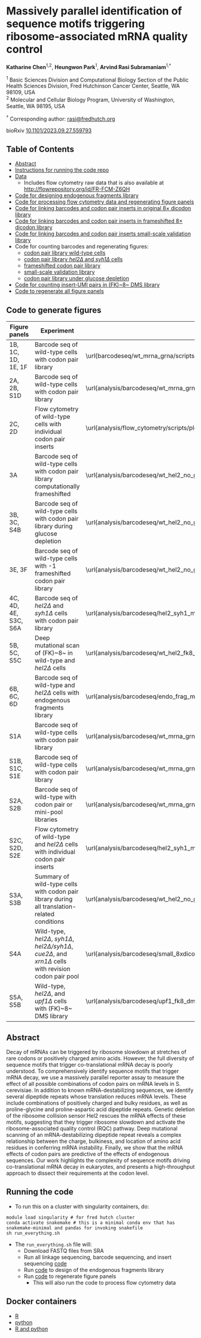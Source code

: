 
# Massively parallel identification of sequence motifs triggering ribosome-associated mRNA quality control

**Katharine Chen**<sup>1,2</sup>, **Heungwon Park**<sup>1</sup>, **Arvind Rasi Subramaniam**<sup>1,†</sup>

<sup>1</sup> Basic Sciences Division and Computational Biology Section of the Public
Health Sciences Division, Fred Hutchinson Cancer Center, Seattle, WA
98109, USA <br/>
<sup>2</sup> Molecular and Cellular Biology Program, University of Washington,
Seattle, WA 98195, USA <br/>

<sup>†</sup> Corresponding author: <rasi@fredhutch.org>

bioRxiv [10.1101/2023.09.27.559793](https://www.biorxiv.org/content/10.1101/2023.09.27.559793v1)

## Table of Contents
- [Abstract](#abstract)
- [Instructions for running the code repo](#running-the-code)
- [Data](data/)
  - Includes flow cytometry raw data that is also available at http://flowrepository.org/id/FR-FCM-Z6QH
- [Code for designing endogenous fragments library](analysis/library_design/endogenous_fragments/)
- [Code for processing flow cytometry data and regenerating figure panels](analysis/flow_cytometry/wt_hel2_8xdicodon/scripts)
- [Code for linking barcodes and codon pair inserts in original 8× dicodon library](analysis/barcodeseq/8xdicodon_linkage/scripts/)
- [Code for linking barcodes and codon pair inserts in frameshifted 8× dicodon library](analysis/barcodeseq/frameshifted_8xdicodon_linkage/)
- [Code for linking barcodes and codon pair inserts small-scale validation library](analysis/barcodeseq/mini_8xdicodon_linkage/scripts/)
- Code for counting barcodes and regenerating figures:
  - [codon pair library wild-type cells](analysis/barcodeseq/wt_mrna_grna/scripts/)
  - [codon pair library *hel2Δ* and *syh1Δ* cells](analysis/barcodeseq/hel2_syh1_mrna_grna/scripts/)
  - [frameshifted codon pair library](analysis/barcodeseq/wt_frameshifted_mrna_grna/scripts/)
  - [small-scale validation library](analysis/barcodeseq/wt_hel2_mini_pool/scripts/)
  - [codon pair library under glucose depletion](analysis/barcodeseq/wt_hel2_no_glucose_mrna_grna/scripts/)
- [Code for counting insert-UMI pairs in (FK)~8~ DMS library](analysis/barcodeseq/wt_hel2_fk8_dms/scripts/)
- [Code to regenerate all figure panels](analysis/run_all_ipynb_scripts.smk)

## Code to generate figures

| Figure panels        | Experiment                                                                                           | Script                                                                                    |
| -------------------- | ---------------------------------------------------------------------------------------------------- | ----------------------------------------------------------------------------------------- |
| 1B, 1C, 1D, 1E, 1F   | Barcode seq of wild-type cells with codon pair library                                               | \url{barcodeseq/wt_mrna_grna/scripts/plot_aggregate_effects.ipynb}                   |
| 2A, 2B, S1D          | Barcode seq of wild-type cells with codon pair library                                               | \url{analysis/barcodeseq/wt_mrna_grna/scripts/plot_dipeptide_effects.ipynb}                   |
| 2C, 2D               | Flow cytometry of wild-type cells with individual codon pair inserts                                 | \url{analysis/flow_cytometry/scripts/plot_figure2_flow.ipynb}                                 |
| 3A                   | Barcode seq of wild-type cells with codon pair library computationally frameshifted                  | \url{analysis/barcodeseq/wt_hel2_no_glucose_mrna_grna/scripts/plot_translation_effects.ipynb} |
| 3B, 3C, S4B          | Barcode seq of wild-type cells with codon pair library during glucose depletion                      | \url{analysis/barcodeseq/wt_hel2_no_glucose_mrna_grna/scripts/plot_translation_effects.ipynb} |
| 3E, 3F               | Barcode seq of wild-type cells with -1 frameshifted codon pair library                               | \url{analysis/barcodeseq/wt_hel2_no_glucose_mrna_grna/scripts/plot_translation_effects.ipynb} |
| 4C, 4D, 4E, S3C, S6A | Barcode seq of *hel2∆* and *syh1∆* cells with codon pair library                                     | \url{analysis/barcodeseq/hel2_syh1_mrna_grna/scripts/plot_hel2_syh1_dipeptide_effects.ipynb}  |
| 5B, 5C, S5C          | Deep mutational scan of (FK)~8~ in wild-type and *hel2∆* cells                                       | \url{analysis/barcodeseq/wt_hel2_fk8_dms/scripts/plot_variant_effects.ipynb}                  |
| 6B, 6C, 6D           | Barcode seq of wild-type and *hel2∆* cells with endogenous fragments library                         | \url{analysis/barcodeseq/endo_frag_mrna_grna/scripts/plot_endogenous_frags.ipynb}             |
| S1A                  | Barcode seq of wild-type cells with codon pair library                                               | \url{analysis/barcodeseq/wt_mrna_grna/scripts/plot_supp_alignment_stats.ipynb}                |
| S1B, S1C, S1E        | Barcode seq of wild-type cells with codon pair library                                               | \url{analysis/barcodeseq/wt_mrna_grna/scripts/plot_supplemental_missing_data.ipynb}           |
| S2A, S2B             | Barcode seq of wild-type with codon pair or mini-pool libraries                                      | \url{analysis/barcodeseq/wt_mrna_grna/scripts/plot_supp_alignment_stats.ipynb}                |
| S2C, S2D, S2E        | Flow cytometry of wild-type and *hel2∆* cells with individual codon pair inserts                     | \url{analysis/barcodeseq/hel2_syh1_mrna_grna/scripts/plot_supp_aln_qc.ipynb}                  |
| S3A, S3B             | Summary of wild-type cells with codon pair library during all translation-related conditions         | \url{analysis/barcodeseq/wt_hel2_no_glucose_mrna_grna/scripts/plot_translation_effects.ipynb} |
| S4A                  | Wild-type, *hel2∆*, *syh1∆*, *hel2∆/syh1∆*, *cue2∆*, and *xrn1∆* cells with revision codon pair pool | \url{analysis/barcodeseq/small_8xdicodon_rqcdel_mrna_grna/scripts/plot_dicodon_effects.ipynb} |
| S5A, S5B             | Wild-type, *hel2∆*, and *upf1∆* cells with (FK)~8~ DMS library                                       | \url{analysis/barcodeseq/upf1_fk8_dms/scripts/plot_variant_effects_wt_hel2_upf1_reps.ipynb}   |


## Abstract

Decay of mRNAs can be triggered by ribosome slowdown at stretches of rare codons or positively charged amino acids.
However, the full diversity of sequence motifs that trigger co-translational mRNA decay is poorly understood.
To comprehensively identify sequence motifs that trigger mRNA decay, we use a massively parallel reporter assay to measure the effect of all possible combinations of codon pairs on mRNA levels in S. cerevisiae.
In addition to known mRNA-destabilizing sequences, we identify several dipeptide repeats whose translation reduces mRNA levels. 
These include combinations of positively charged and bulky residues, as well as proline-glycine and proline-aspartic acid dipeptide repeats.
Genetic deletion of the ribosome collision sensor Hel2 rescues the mRNA effects of these motifs, suggesting that they trigger ribosome slowdown and activate the ribosome-associated quality control (RQC) pathway.
Deep mutational scanning of an mRNA-destabilizing dipeptide repeat reveals a complex relationship between the charge, bulkiness, and location of amino acid residues in conferring mRNA instability.
Finally, we show that the mRNA effects of codon pairs are predictive of the effects of endogenous sequences.
Our work highlights the complexity of sequence motifs driving co-translational mRNA decay in eukaryotes, and presents a high-throughput approach to dissect their requirements at the codon level.

## Running the code
- To run this on a cluster with singularity containers, do:
```
module load singularity # for fred hutch cluster
conda activate snakemake # this is a minimal conda env that has snakemake-minimal and pandas for invoking snakefile
sh run_everything.sh
```

- The ```run_everything.sh``` file will:
  - Download FASTQ files from SRA
  - Run all linkage sequencing, barcode sequencing, and insert sequencing [code](analysis/barcodeseq)
  - Run [code](analysis/library_design/endogenous_fragments/scripts/run_analysis.smk) to design of the endogenous fragments library
  - Run [code](analysis/run_all_ipynb_scripts.smk) to regenerate figure panels
    - This will also run the code to process flow cytometry data

## Docker containers
- [R](https://github.com/rasilab/r/pkgs/container/r)
- [python](https://github.com/rasilab/python/pkgs/container/python)
- [R and python](https://github.com/rasilab/r_python/pkgs/container/r_python)

